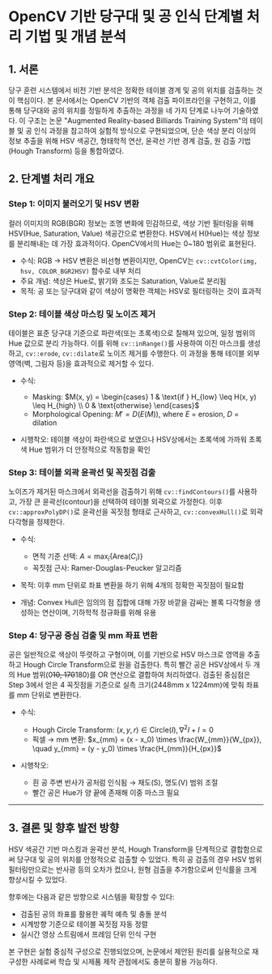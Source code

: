 # OpenCV 기반 당구대 및 공 인식 단계별 처리 기법 및 개념 분석

## 1. 서론

당구 훈련 시스템에서 비전 기반 분석은 정확한 테이블 경계 및 공의 위치를 검출하는 것이 핵심이다. 본 문서에서는 OpenCV 기반의 객체 검출 파이프라인을 구현하고, 이를 통해 당구대와 공의 위치를 정밀하게 추출하는 과정을 네 가지 단계로 나누어 기술하였다. 이 구조는 논문 "Augmented Reality-based Billiards Training System"의 테이블 및 공 인식 과정을 참고하여 실험적 방식으로 구현되었으며, 단순 색상 분리 이상의 정보 추출을 위해 HSV 색공간, 형태학적 연산, 윤곽선 기반 경계 검출, 원 검출 기법(Hough Transform) 등을 통합하였다.

## 2. 단계별 처리 개요

### Step 1: 이미지 불러오기 및 HSV 변환

컬러 이미지의 RGB(BGR) 정보는 조명 변화에 민감하므로, 색상 기반 필터링을 위해 HSV(Hue, Saturation, Value) 색공간으로 변환한다. HSV에서 H(Hue)는 색상 정보를 분리해내는 데 가장 효과적이다. OpenCV에서의 Hue는 0\~180 범위로 표현된다.

* 수식: RGB → HSV 변환은 비선형 변환이지만, OpenCV는 `cv::cvtColor(img, hsv, COLOR_BGR2HSV)` 함수로 내부 처리
* 주요 개념: 색상은 Hue로, 밝기와 조도는 Saturation, Value로 분리됨
* 목적: 공 또는 당구대와 같이 색상이 명확한 객체는 HSV로 필터링하는 것이 효과적

### Step 2: 테이블 색상 마스킹 및 노이즈 제거

테이블은 표준 당구대 기준으로 파란색(또는 초록색)으로 칠해져 있으며, 일정 범위의 Hue 값으로 분리 가능하다. 이를 위해 `cv::inRange()`를 사용하여 이진 마스크를 생성하고, `cv::erode`, `cv::dilate`로 노이즈 제거를 수행한다. 이 과정을 통해 테이블 외부 영역(벽, 그림자 등)을 효과적으로 제거할 수 있다.

* 수식:

  * Masking: $M(x, y) = \begin{cases} 1 & \text{if } H_{low} \leq H(x, y) \leq H_{high} \\ 0 & \text{otherwise} \end{cases}$
  * Morphological Opening: $M' = D(E(M))$, where $E$ = erosion, $D$ = dilation
* 시행착오: 테이블 색상이 파란색으로 보였으나 HSV상에서는 초록색에 가까워 초록색 Hue 범위가 더 안정적으로 작동함을 확인

### Step 3: 테이블 외곽 윤곽선 및 꼭짓점 검출

노이즈가 제거된 마스크에서 외곽선을 검출하기 위해 `cv::findContours()`를 사용하고, 가장 큰 윤곽선(contour)을 선택하여 테이블 외곽으로 가정한다. 이후 `cv::approxPolyDP()`로 윤곽선을 꼭짓점 형태로 근사하고, `cv::convexHull()`로 외곽 다각형을 정제한다.

* 수식:

  * 면적 기준 선택: $A = \max_i \{ \text{Area}(C_i) \}$
  * 꼭짓점 근사: Ramer-Douglas-Peucker 알고리즘
* 목적: 이후 mm 단위로 좌표 변환을 하기 위해 4개의 정확한 꼭짓점이 필요함
* 개념: Convex Hull은 임의의 점 집합에 대해 가장 바깥을 감싸는 볼록 다각형을 생성하는 연산이며, 기하학적 정규화를 위해 유용

### Step 4: 당구공 중심 검출 및 mm 좌표 변환

공은 일반적으로 색상이 뚜렷하고 구형이며, 이를 기반으로 HSV 마스크로 영역을 추출하고 Hough Circle Transform으로 원을 검출한다. 특히 빨간 공은 HSV상에서 두 개의 Hue 범위(0~~10, 170~~180)를 OR 연산으로 결합하여 처리하였다. 검출된 중심점은 Step 3에서 얻은 4 꼭짓점을 기준으로 실측 크기(2448mm x 1224mm)에 맞춰 좌표를 mm 단위로 변환한다.

* 수식:

  * Hough Circle Transform: $(x, y, r) \in \text{Circle}(I), \nabla^2 I + I = 0$
  * 픽셀 → mm 변환:
    $x_{mm} = (x - x_0) \times \frac{W_{mm}}{W_{px}}, \quad y_{mm} = (y - y_0) \times \frac{H_{mm}}{H_{px}}$
* 시행착오:

  * 흰 공 주변 반사가 공처럼 인식됨 → 채도(S), 명도(V) 범위 조절
  * 빨간 공은 Hue가 양 끝에 존재해 이중 마스크 필요

---

## 3. 결론 및 향후 발전 방향

HSV 색공간 기반 마스킹과 윤곽선 분석, Hough Transform을 단계적으로 결합함으로써 당구대 및 공의 위치를 안정적으로 검출할 수 있었다. 특히 공 검출의 경우 HSV 범위 필터링만으로는 반사광 등의 오차가 컸으나, 원형 검출을 추가함으로써 인식률을 크게 향상시킬 수 있었다.

향후에는 다음과 같은 방향으로 시스템을 확장할 수 있다:

* 검출된 공의 좌표를 활용한 궤적 예측 및 충돌 분석
* 시계방향 기준으로 테이블 꼭짓점 자동 정렬
* 실시간 영상 스트림에서 프레임 단위 인식 구현

본 구현은 실험 중심적 구성으로 진행되었으며, 논문에서 제안된 원리를 실용적으로 재구성한 사례로써 학습 및 시제품 제작 관점에서도 충분히 활용 가능하다.
